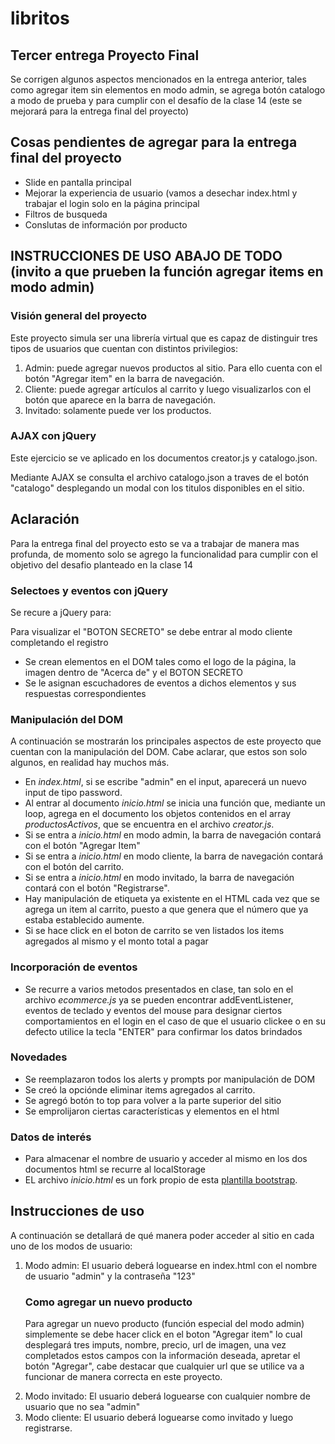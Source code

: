 # libritos

<section class="consigna">
<h2>Tercer entrega Proyecto Final</h2>

<p>Se corrigen algunos aspectos mencionados en la entrega anterior, tales como agregar item sin elementos en modo admin, se agrega botón catalogo a modo de prueba y para cumplir con el desafío de la clase 14 (este se mejorará para la entrega final del proyecto)</p>

<h2>Cosas pendientes de agregar para la entrega final del proyecto</h2>
<ul>
<li>Slide en pantalla principal</li>
<li>Mejorar la experiencia de usuario (vamos a desechar index.html y trabajar el login solo en la página principal</li>
<li>Filtros de busqueda</li>
<li>Conslutas de información por producto</li>
</ul>

<h1>INSTRUCCIONES DE USO ABAJO DE TODO (invito a que prueben la función agregar items en modo admin)</h1>

</section>


<section class="trabajo">
	<h3>Visión general del proyecto</h3>
	<p>Este proyecto simula ser una librería virtual que es capaz de distinguir tres tipos de usuarios que cuentan con distintos privilegios:</p>
	<ol>
		<li>Admin: puede agregar nuevos productos al sitio. Para ello cuenta con el botón "Agregar item" en la barra de navegación.</li>
		<li>Cliente: puede agregar artículos al carrito y luego visualizarlos con el botón que aparece en la barra de navegación.</li>
		<li>Invitado: solamente puede ver los productos.</li>
</ol>

</section>

<section class="AJAX">
	<h3>AJAX con jQuery</h3>
	<p>Este ejercicio se ve aplicado en los documentos creator.js y catalogo.json.</p>
	<p>Mediante AJAX se consulta el archivo catalogo.json a traves de el botón "catalogo" desplegando un modal con los titulos disponibles en el sitio.</p>
	<h2>Aclaración</h2>
	<p>Para la entrega final del proyecto esto se va a trabajar de manera mas profunda, de momento solo se agrego la funcionalidad para cumplir con el objetivo del desafio planteado en la clase 14</p>
</section>

<section class="selectores_eventos">
	<h3>Selectoes y eventos con jQuery</h3>
	<p>Se recure a jQuery para:</p>
	<p>Para visualizar el "BOTON SECRETO" se debe entrar al modo cliente completando el registro</p>
		<ul>
			<li>Se crean elementos en el DOM tales como el logo de la página, la imagen dentro de "Acerca de" y el BOTON SECRETO</li>
			<li>Se le asignan escuchadores de eventos a dichos elementos y sus respuestas correspondientes</li>
		</ul>
</section>

</section class="DOM">
	<h3>Manipulación del DOM</h3>
	<p>A continuación se mostrarán los principales aspectos de este proyecto que cuentan con la manipulación del DOM. Cabe aclarar, que estos son solo algunos, en realidad hay muchos más.</p>

<ul>
	<li>En <i>index.html</i>, si se escribe "admin" en el input, aparecerá un nuevo input de tipo password.</li>
	<li>Al entrar al documento <i>inicio.html</i> se inicia una función que, mediante un loop, agrega en el documento los objetos contenidos en el array <i>productosActivos</i>, que se encuentra en el archivo <i>creator.js</i>.</li>
	<li>Si se entra a <i>inicio.html</i> en modo admin, la barra de navegación contará con el botón "Agregar Item"</li> 
	<li>Si se entra a <i>inicio.html</i> en modo cliente, la barra de navegación contará con el botón del carrito.</li> 
	<li>Si se entra a <i>inicio.html</i> en modo invitado, la barra de navegación contará con el botón "Registrarse".</li>
	<li>Hay manipulación de etiqueta ya existente en el HTML cada vez que se agrega un item al carrito, puesto a que genera que el número que ya estaba establecido aumente.</li>
	<li>Si se hace click en el boton de carrito se ven listados los items agregados al mismo y el monto total a pagar</li>

</ul>
</section>

</section class="Eventos">
<h3>Incorporación de eventos</h3>

<ul>
	<li>Se recurre a varios metodos presentados en clase, tan solo en el archivo <i>ecommerce.js</i> ya se pueden encontrar addEventListener, eventos de teclado y eventos del mouse para designar ciertos comportamientos en el login en el caso de que el usuario clickee o en su defecto utilice la tecla "ENTER" para confirmar los datos brindados </li>
</ul>

</section>

<section>
	<h3>Novedades</h3>
	<ul>
		<li>Se reemplazaron todos los alerts y prompts por manipulación de DOM</li>
		<li>Se creó la opciónde eliminar items agregados al carrito.</li>
		<li>Se agregó botón to top para volver a la parte superior del sitio</li>
		<li>Se emprolijaron ciertas características y elementos en el html</li>
	</ul>
</section>


<section class="extra">
	<h3>Datos de interés</h3>
	<ul>
		<li>Para almacenar el nombre de usuario y acceder al mismo en los dos documentos html se recurre al localStorage</li>
		<li>EL archivo <i>inicio.html</i> es un fork propio de esta <a href="https://startbootstrap.com/template/shop-homepage">plantilla bootstrap</a>.
</section>

<section id="instrucciones" class="instrucciones">
<h2>Instrucciones de uso</h2>
<p>A continuación se detallará de qué manera poder acceder al sitio en cada uno de los modos de usuario:</p>
<ol><li>Modo admin: El usuario deberá loguearse en index.html con el nombre de usuario "admin" y la contraseña "123"</li>
	<h3>Como agregar un nuevo producto</h3>
	<p>Para agregar un nuevo producto (función especial del modo admin) simplemente se debe hacer click en el boton "Agregar item" lo cual desplegará tres imputs, nombre, precio, url de imagen, una vez completados estos campos con la información deseada, apretar el botón "Agregar", cabe destacar que cualquier url que se utilice va a funcionar de manera correcta en este proyecto.</p>
	<li>Modo invitado: El usuario deberá loguearse con cualquier nombre de usuario que no sea "admin"</li>
	<li>Modo cliente: El usuario deberá loguearse como invitado y luego registrarse.</li>
</section>


